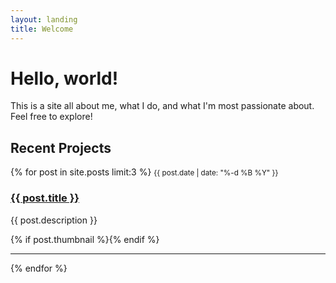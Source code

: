 ```yaml
---
layout: landing
title: Welcome
---
```


<div class="jumbotron jumbotron-fluid">
  <div class="container">
    <h1 class="display-4">Hello, world!</h1>
    <p class="lead">This is a site all about me, what I do, and what I'm most passionate about. Feel free to explore!</p>
  </div>
</div>

## Recent Projects

<div>
  {% for post in site.posts limit:3 %}
  <small class="text-muted">{{ post.date | date: "%-d %B %Y" }}</small>
  <h3 class="lead"><a href="{{ post.url | relative_url }}">{{ post.title }}</a></h3>
  <p>{{ post.description }}</p>
  {% if post.thumbnail %}<a href="{{ post.url | relative_url }}"><img class="img-thumbnail" src="{{ post.thumbnail | relative_url }}" alt="" style="max-width: 250px; max-height: auto;" /></a>{% endif %}
  <hr />
  {% endfor %}
</div>
